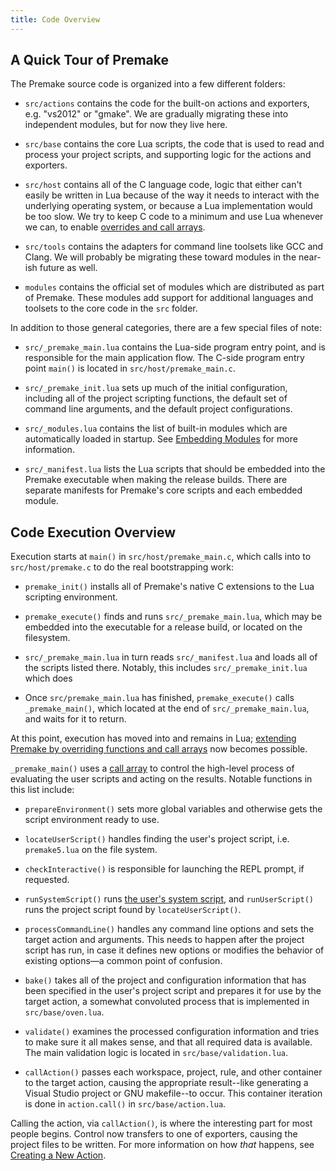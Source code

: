 ```yaml
---
title: Code Overview
---
```


## A Quick Tour of Premake ##

The Premake source code is organized into a few different folders:

* `src/actions` contains the code for the built-on actions and exporters, e.g. "vs2012" or "gmake". We are gradually migrating these into independent modules, but for now they live here.

* `src/base` contains the core Lua scripts, the code that is used to read and process your project scripts, and supporting logic for the actions and exporters.

* `src/host` contains all of the C language code, logic that either can't easily be written in Lua because of the way it needs to interact with the underlying operating system, or because a Lua implementation would be too slow. We try to keep C code to a minimum and use Lua whenever we can, to enable [overrides and call arrays](overrides-and-call-arrays).

* `src/tools` contains the adapters for command line toolsets like GCC and Clang. We will probably be migrating these toward modules in the near-ish future as well.

* `modules` contains the official set of modules which are distributed as part of Premake. These modules add support for additional languages and toolsets to the core code in the `src` folder.

In addition to those general categories, there are a few special files of note:

* `src/_premake_main.lua` contains the Lua-side program entry point, and is responsible for the main application flow. The C-side program entry point `main()` is located in `src/host/premake_main.c`.

* `src/_premake_init.lua` sets up much of the initial configuration, including all of the project scripting functions, the default set of command line arguments, and the default project configurations.

* `src/_modules.lua` contains the list of built-in modules which are automatically loaded in startup. See [Embedding Modules](embedding-modules) for more information.

* `src/_manifest.lua` lists the Lua scripts that should be embedded into the Premake executable when making the release builds. There are separate manifests for Premake's core scripts and each embedded module.


## Code Execution Overview ##

Execution starts at `main()` in `src/host/premake_main.c`, which calls into to `src/host/premake.c` to do the real bootstrapping work:

* `premake_init()` installs all of Premake's native C extensions to the Lua scripting environment.

* `premake_execute()` finds and runs `src/_premake_main.lua`, which may be embedded into the executable for a release build, or located on the filesystem.

* `src/_premake_main.lua` in turn reads `src/_manifest.lua` and loads all of the scripts listed there. Notably, this includes `src/_premake_init.lua` which does

* Once `src/premake_main.lua` has finished, `premake_execute()` calls `_premake_main()`, which located at the end of `src/_premake_main.lua`, and waits for it to return.

At this point, execution has moved into and remains in Lua; [extending Premake by overriding functions and call arrays](overrides-and-call-arrays) now becomes possible.

`_premake_main()` uses a [call array](overrides-and-call-arrays) to control the high-level process of evaluating the user scripts and acting on the results. Notable functions in this list include:

* `prepareEnvironment()` sets more global variables and otherwise gets the script environment ready to use.

* `locateUserScript()` handles finding the user's project script, i.e. `premake5.lua` on the file system.

* `checkInteractive()` is responsible for launching the REPL prompt, if requested.

* `runSystemScript()` runs [the user's system script](system-scripts), and `runUserScript()` runs the project script found by `locateUserScript()`.

* `processCommandLine()` handles any command line options and sets the target action and arguments. This needs to happen after the project script has run, in case it defines new options or modifies the behavior of existing options&mdash;a common point of confusion.

* `bake()` takes all of the project and configuration information that has been specified in the user's project script and prepares it for use by the target action, a somewhat convoluted process that is implemented in `src/base/oven.lua`.

* `validate()` examines the processed configuration information and tries to make sure it all makes sense, and that all required data is available. The main validation logic is located in `src/base/validation.lua`.

* `callAction()` passes each workspace, project, rule, and other container to the target action, causing the appropriate result--like generating a Visual Studio project or GNU makefile--to occur. This container iteration is done in `action.call()` in `src/base/action.lua`.

Calling the action, via `callAction()`, is where the interesting part for most people begins. Control now transfers to one of exporters, causing the project files to be written. For more information on how *that* happens, see [Creating a New Action](adding-new-action).

